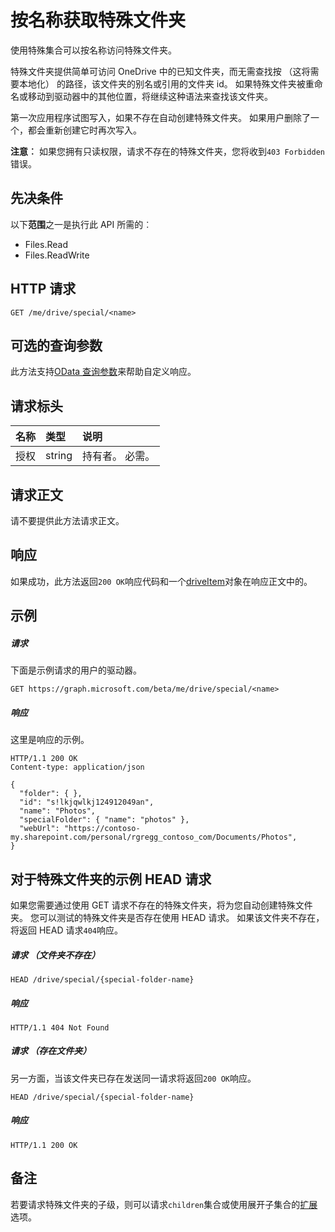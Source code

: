 # <a name="get-a-special-folder-by-name"></a>按名称获取特殊文件夹

使用特殊集合可以按名称访问特殊文件夹。

特殊文件夹提供简单可访问 OneDrive 中的已知文件夹，而无需查找按 （这将需要本地化） 的路径，该文件夹的别名或引用的文件夹 id。 如果特殊文件夹被重命名或移动到驱动器中的其他位置，将继续这种语法来查找该文件夹。

第一次应用程序试图写入，如果不存在自动创建特殊文件夹。 如果用户删除了一个，都会重新创建它时再次写入。

**注意︰** 如果您拥有只读权限，请求不存在的特殊文件夹，您将收到`403 Forbidden`错误。

## <a name="prerequisites"></a>先决条件
以下**范围**之一是执行此 API 所需的︰

  * Files.Read
  * Files.ReadWrite

## <a name="http-request"></a>HTTP 请求
<!-- { "blockType": "ignored" } -->
```http
GET /me/drive/special/<name>
```
## <a name="optional-query-parameters"></a>可选的查询参数
此方法支持[OData 查询参数](http://graph.microsoft.io/docs/overview/query_parameters)来帮助自定义响应。

## <a name="request-headers"></a>请求标头

| 名称          | 类型   | 说明               |
|:--------------|:-------|:--------------------------|
| 授权 | string | 持有者<token>。 必需。 |


## <a name="request-body"></a>请求正文
请不要提供此方法请求正文。

## <a name="response"></a>响应
如果成功，此方法返回`200 OK`响应代码和一个[driveItem](../resources/driveitem.md)对象在响应正文中的。

## <a name="example"></a>示例

##### <a name="request"></a>请求
下面是示例请求的用户的驱动器。

<!-- {
  "blockType": "request",
  "name": "get_drive_special"
}-->
```http
GET https://graph.microsoft.com/beta/me/drive/special/<name>
```

##### <a name="response"></a>响应
这里是响应的示例。
<!-- {
  "blockType": "response",
  "truncated": true,
  "@odata.type": "microsoft.graph.driveItem"
} -->
```http
HTTP/1.1 200 OK
Content-type: application/json

{
  "folder": { },
  "id": "s!lkjqwlkj124912049an",
  "name": "Photos",
  "specialFolder": { "name": "photos" },
  "webUrl": "https://contoso-my.sharepoint.com/personal/rgregg_contoso_com/Documents/Photos",
}
```

## <a name="example-head-requests-for-special-folders"></a>对于特殊文件夹的示例 HEAD 请求

如果您需要通过使用 GET 请求不存在的特殊文件夹，将为您自动创建特殊文件夹。 您可以测试的特殊文件夹是否存在使用 HEAD 请求。 如果该文件夹不存在，将返回 HEAD 请求`404`响应。

##### <a name="request-folder-does-not-exist"></a>请求 （文件夹不存在）

<!-- { "blockType": "request", "name": "head-does-not-create-special-folder" } -->
```
HEAD /drive/special/{special-folder-name}
```

##### <a name="response"></a>响应
<!-- {"blockType": "response"} -->
```
HTTP/1.1 404 Not Found
```

##### <a name="request-folder-does-exist"></a>请求 （存在文件夹）

另一方面，当该文件夹已存在发送同一请求将返回`200 OK`响应。

<!-- { "blockType": "request", "name": "head-existing-special-folder", "scopes": "files.read" } -->
```
HEAD /drive/special/{special-folder-name}
```

##### <a name="response"></a>响应

<!-- {"blockType": "response", "isEmpty": true } -->
```
HTTP/1.1 200 OK
```

## <a name="remarks"></a>备注

若要请求特殊文件夹的子级，则可以请求`children`集合或使用展开子集合的[扩展](http://graph.microsoft.io/docs/overview/query_parameters)选项。


<!-- {
  "type": "#page.annotation",
  "description": "List drives",
  "keywords": "",
  "section": "documentation",
  "tocPath": "OneDrive/Drive/Get special folder"
}-->

